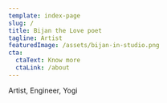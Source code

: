 ```yaml
---
template: index-page
slug: /
title: Bijan the Love poet
tagline: Artist
featuredImage: /assets/bijan-in-studio.png
cta:
  ctaText: Know more
  ctaLink: /about
---
```


Artist, Engineer, Yogi
